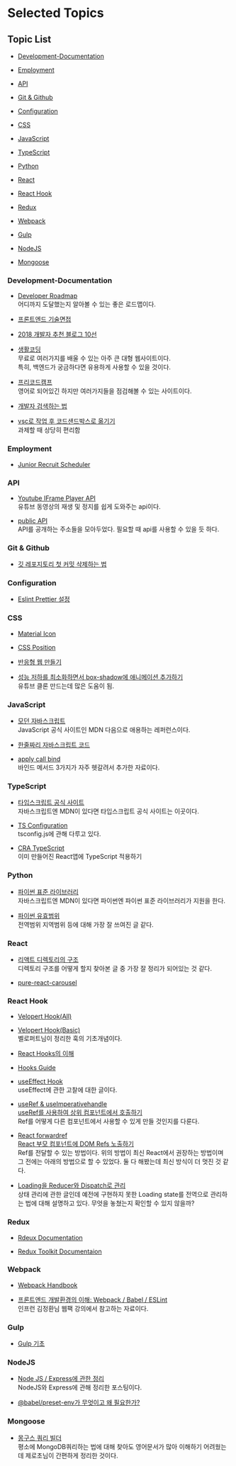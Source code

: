 # Selected Topics

## Topic List

- [Development-Documentation](#Development-Documentation)

- [Employment](#Employment)

- [API](#API)

- [Git & Github](#Git-&-Github)

- [Configuration](#Configuration)

- [CSS](#CSS)

- [JavaScript](#JavaScript)

- [TypeScript](#TypeScript)

- [Python](#Python)

- [React](#React)

- [React Hook](#React-Hook)

- [Redux](#Redux)

- [Webpack](#Webpack)

- [Gulp](#Gulp)

- [NodeJS](#NodeJS)

- [Mongoose](#Mongoose)

### Development-Documentation

- [Developer Roadmap](https://github.com/kamranahmedse/developer-roadmap/blob/master/README.md)<br>
  어디까지 도달했는지 알아볼 수 있는 좋은 로드맵이다.<br>

- [프론트엔드 기술면접](https://realmojo.tistory.com/300)

- [2018 개발자 추천 블로그 10선](https://www.huskyhoochu.com/suggested-blogs/)

- [생활코딩](https://opentutorials.org/course/1)<br>
  무료로 여러가지를 배울 수 있는 아주 큰 대형 웹사이트이다.<br>
  특히, 백엔드가 궁금하다면 유용하게 사용할 수 있을 것이다.<br>

- [프리코드캠프](https://www.freecodecamp.org/learn/)<br>
  영어로 되어있긴 하지만 여러가지들을 점검해볼 수 있는 사이트이다.

- [개발자 검색하는 법](https://m.blog.naver.com/PostView.nhn?blogId=potter777777&logNo=220599426210&proxyReferer=https:%2F%2Fwww.google.com%2F)

- [vsc로 작업 후 코드샌드박스로 옮기기](https://github.com/codesandbox/codesandbox-importers/tree/master/packages/cli)<br>
  과제할 때 상당히 편리함<br>

### Employment

- [Junior Recruit Scheduler](https://github.com/jojoldu/junior-recruit-scheduler)

### API

- [Youtube IFrame Player API](https://developers.google.com/youtube/iframe_api_reference?hl=ko#Events)<br>
  유튜브 동영상의 재생 및 정지를 쉽게 도와주는 api이다.

- [public API](https://open-apis.dev/)<br>
  API를 공개하는 주소들을 모아두었다. 필요할 때 api를 사용할 수 있을 듯 하다.<br>

### Git & Github

- [깃 레포지토리 첫 커밋 삭제하는 법](https://medium.com/@hoon_donghoon/git-repository%EC%9D%98-%EC%B2%AB-commit-%EB%90%98%EB%8F%8C%EB%A6%AC%EA%B8%B0-15c140f07990)

### Configuration

- [Eslint Prettier 설정](https://velog.io/@josworks27/ESLint-Prettier-%EC%84%A4%EC%A0%95-%EB%B0%B1%EC%97%94%EB%93%9C)

### CSS

- [Material Icon](https://material.io/resources/icons/?icon=accessibility_new&style=baseline)

- [CSS Position](https://developer.mozilla.org/ko/docs/Web/CSS/position)

- [반응형 웹 만들기](https://nykim.work/84)

- [성능 저하를 최소화하면서 box-shadow에 애니메이션 추가하기](https://www.pangolinsquare.com/ko/blog/typing-pangolin/web-dev/recommended-guide-in-web-how-to-animate-box-shadow)<br>유튜브 클론 만드는데 많은 도움이 됨.

### JavaScript

- [모던 자바스크립트](https://javascript.info/)<br>
  JavaScript 공식 사이트인 MDN 다음으로 애용하는 레퍼런스이다.<br>

- [한줄짜리 자바스크립트 코드](https://1loc.dev/)<br>

- [apply call bind](https://velog.io/@devmin/TIL-%ED%95%A8%EC%88%98-%EB%A9%94%EC%86%8C%EB%93%9C-5ok29tthyz)<br>
  바인드 메서드 3가지가 자주 헷갈려서 추가한 자료이다.

### TypeScript

- [타입스크립트 공식 사이트](https://typescript-kr.github.io/)<br>
  자바스크립트엔 MDN이 있다면 타입스크립트 공식 사이트는 이곳이다.

- [TS Configuration](https://typescript-kr.github.io/pages/tsconfig.json.html)<br>
  tsconfig.js에 관해 다루고 있다.

- [CRA TypeScript](https://eomtttttt-develop.tistory.com/224)<br>
  이미 만들어진 React앱에 TypeScript 적용하기

### Python

- [파이썬 표준 라이브러리](https://docs.python.org/ko/3/library/)<br>
  자바스크립트엔 MDN이 있다면 파이썬엔 파이썬 표준 라이브러리가 지원을 한다.

- [파이썬 유효범위](https://m.blog.naver.com/PostView.nhn?blogId=msyang59&logNo=220773717531&proxyReferer=https:%2F%2Fwww.google.com%2F)<br>
  전역범위 지역범위 등에 대해 가장 잘 쓰여진 글 같다.

### React

- [리액트 디렉토리의 구조](https://medium.com/@FourwingsY/react-%ED%94%84%EB%A1%9C%EC%A0%9D%ED%8A%B8%EC%9D%98-%EB%94%94%EB%A0%89%ED%86%A0%EB%A6%AC-%EA%B5%AC%EC%A1%B0-bb183c0a426e)<br>
  디렉토리 구조를 어떻게 할지 찾아본 글 중 가장 잘 정리가 되어있는 것 같다.

- [pure-react-carousel](https://www.npmjs.com/package/pure-react-carousel)

### React Hook

- [Velopert Hook(All)](https://react.vlpt.us/)

- [Velopert Hook(Basic)](https://velog.io/@velopert/react-hooks)<br>
  벨로퍼트님이 정리한 훅의 기초개념이다.

- [React Hooks의 이해](https://velog.io/@gwak2837/React-Hooks%EC%9D%98-%EC%9D%B4%ED%95%B4)<br>

- [Hooks Guide](https://hooks-guide.netlify.app/)

- [useEffect Hook](https://overreacted.io/ko/a-complete-guide-to-useeffect/)<br>
  useEffect에 관한 고찰에 대한 글이다.

- [useRef & useImperativehandle](https://medium.com/react-native-seoul/react-%EB%A6%AC%EC%95%A1%ED%8A%B8%EB%A5%BC-%EC%B2%98%EC%9D%8C%EB%B6%80%ED%84%B0-%EB%B0%B0%EC%9B%8C%EB%B3%B4%EC%9E%90-07-createref%EC%99%80-useref-%EA%B7%B8%EB%A6%AC%EA%B3%A0-useimperativehandle-2fb5445d168b)<br>
  [useRef를 사용하여 상위 컴포넌트에서 호출하기](https://www.python2.net/questions-843995.htm)<br>
  Ref를 어떻게 다른 컴포넌트에서 사용할 수 있게 만들 것인지를 다룬다.

- [React forwardref](https://flamingotiger.github.io/frontend/react/react-ref/)<br>
  [React 부모 컴포넌트에 DOM Refs 노출하기](https://reactjs-kr.firebaseapp.com/docs/refs-and-the-dom.html#%EC%A3%BC%EC%9D%98-%EC%82%AC%ED%95%AD)<br>
  Ref를 전달할 수 있는 방법이다. 위의 방법이 최신 React에서 권장하는 방법이며 그 전에는 아래의 방법으로 할 수 있었다. 둘 다 해봤는데 최신 방식이 더 멋진 것 같다.

- [Loading을 Reducer와 Dispatch로 관리](https://jbee.io/react/react-2-redux-architecture/)<br>
  상태 관리에 관한 글인데 예전에 구현하지 못한 Loading state를 전역으로 관리하는 법에 대해 설명하고 있다. 무엇을 놓쳤는지 확인할 수 있지 않을까?

### Redux

- [Rdeux Documentation](https://redux.js.org/)

- [Redux Toolkit Documentaion](https://redux-toolkit.js.org/)

### Webpack

- [Webpack Handbook](https://joshua1988.github.io/webpack-guide/guide.html)

- [프론트엔드 개발환경의 이해: Webpack / Babel / ESLint](https://jeonghwan-kim.github.io/series/2019/12/09/frontend-dev-env-npm.html)<br>
  인프런 김정환님 웹팩 강의에서 참고하는 자료이다.

### Gulp

- [Gulp 기초](https://valuefactory.tistory.com/314)

### NodeJS

- [Node JS / Express에 관한 정리](https://psyhm.tistory.com/2?category=654716)<br>
  NodeJS와 Express에 관해 정리한 포스팅이다.<br>

- [@babel/preset-env가 무엇이고 왜 필요한가?](https://velog.io/@pop8682/%EB%B2%88%EC%97%AD-%EC%99%9C-babel-preset%EC%9D%B4-%ED%95%84%EC%9A%94%ED%95%98%EA%B3%A0-%EC%99%9C-%ED%95%84%EC%9A%94%ED%95%9C%EA%B0%80-yhk03drm7q)

### Mongoose

- [몽구스 쿼리 빌더](https://www.zerocho.com/category/MongoDB/post/59bd148b1474c800194b695a)<br>
  평소에 MongoDB쿼리하는 법에 대해 찾아도 영어문서가 많아 이해하기 어려웠는데 제로초님이 간편하게 정리한 것이다.<br>
